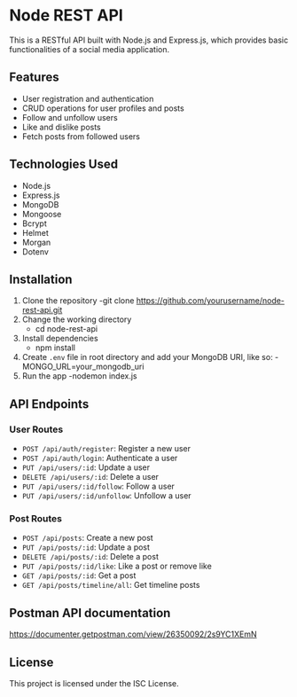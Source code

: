 # Node REST API

This is a RESTful API built with Node.js and Express.js, which provides basic functionalities of a social media application.

## Features

- User registration and authentication
- CRUD operations for user profiles and posts
- Follow and unfollow users
- Like and dislike posts
- Fetch posts from followed users

## Technologies Used

- Node.js
- Express.js
- MongoDB
- Mongoose
- Bcrypt
- Helmet
- Morgan
- Dotenv

## Installation

1. Clone the repository
   -git clone https://github.com/yourusername/node-rest-api.git
2. Change the working directory
   - cd node-rest-api
3. Install dependencies
   - npm install
4. Create `.env` file in root directory and add your MongoDB URI, like so:
   -MONGO_URL=your_mongodb_uri
5. Run the app
   -nodemon index.js

## API Endpoints

### User Routes

- `POST /api/auth/register`: Register a new user
- `POST /api/auth/login`: Authenticate a user
- `PUT /api/users/:id`: Update a user
- `DELETE /api/users/:id`: Delete a user
- `PUT /api/users/:id/follow`: Follow a user
- `PUT /api/users/:id/unfollow`: Unfollow a user

### Post Routes

- `POST /api/posts`: Create a new post
- `PUT /api/posts/:id`: Update a post
- `DELETE /api/posts/:id`: Delete a post
- `PUT /api/posts/:id/like`: Like a post or remove like
- `GET /api/posts/:id`: Get a post
- `GET /api/posts/timeline/all`: Get timeline posts

## Postman API documentation
https://documenter.getpostman.com/view/26350092/2s9YC1XEmN
## License
This project is licensed under the ISC License.
